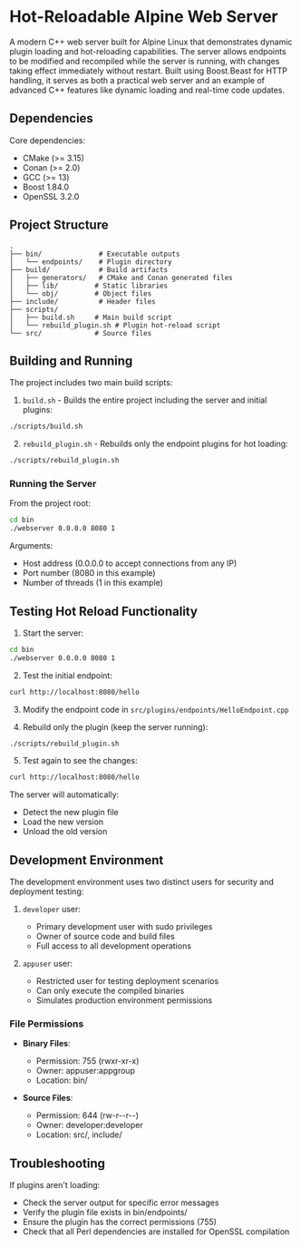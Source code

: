 # Hot-Reloadable Alpine Web Server

A modern C++ web server built for Alpine Linux that demonstrates dynamic plugin loading and hot-reloading capabilities. The server allows endpoints to be modified and recompiled while the server is running, with changes taking effect immediately without restart. Built using Boost.Beast for HTTP handling, it serves as both a practical web server and an example of advanced C++ features like dynamic loading and real-time code updates.

## Dependencies

Core dependencies:
- CMake (>= 3.15)
- Conan (>= 2.0)
- GCC (>= 13)
- Boost 1.84.0
- OpenSSL 3.2.0

## Project Structure

```
.
├── bin/              # Executable outputs
│   └── endpoints/    # Plugin directory
├── build/            # Build artifacts
│   ├── generators/   # CMake and Conan generated files
│   ├── lib/         # Static libraries
│   └── obj/         # Object files
├── include/          # Header files
├── scripts/         
│   ├── build.sh     # Main build script
│   └── rebuild_plugin.sh # Plugin hot-reload script
└── src/             # Source files
```

## Building and Running

The project includes two main build scripts:

1. `build.sh` - Builds the entire project including the server and initial plugins:
```bash
./scripts/build.sh
```

2. `rebuild_plugin.sh` - Rebuilds only the endpoint plugins for hot loading:
```bash
./scripts/rebuild_plugin.sh
```

### Running the Server

From the project root:
```bash
cd bin
./webserver 0.0.0.0 8080 1
```

Arguments:
- Host address (0.0.0.0 to accept connections from any IP)
- Port number (8080 in this example)
- Number of threads (1 in this example)

## Testing Hot Reload Functionality

1. Start the server:
```bash
cd bin
./webserver 0.0.0.0 8080 1
```

2. Test the initial endpoint:
```bash
curl http://localhost:8080/hello
```

3. Modify the endpoint code in `src/plugins/endpoints/HelloEndpoint.cpp`

4. Rebuild only the plugin (keep the server running):
```bash
./scripts/rebuild_plugin.sh
```

5. Test again to see the changes:
```bash
curl http://localhost:8080/hello
```

The server will automatically:
- Detect the new plugin file
- Load the new version
- Unload the old version

## Development Environment

The development environment uses two distinct users for security and deployment testing:

1. `developer` user:
   - Primary development user with sudo privileges
   - Owner of source code and build files
   - Full access to all development operations

2. `appuser` user:
   - Restricted user for testing deployment scenarios
   - Can only execute the compiled binaries
   - Simulates production environment permissions

### File Permissions

- **Binary Files**:
  - Permission: 755 (rwxr-xr-x)
  - Owner: appuser:appgroup
  - Location: bin/

- **Source Files**:
  - Permission: 644 (rw-r--r--)
  - Owner: developer:developer
  - Location: src/, include/

## Troubleshooting

If plugins aren't loading:
- Check the server output for specific error messages
- Verify the plugin file exists in bin/endpoints/
- Ensure the plugin has the correct permissions (755)
- Check that all Perl dependencies are installed for OpenSSL compilation 